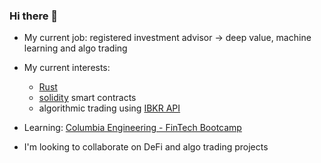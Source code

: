 ### Hi there 👋

- My current job: registered investment advisor -> deep value, machine learning and algo trading

- My current interests:
    * [Rust](https://www.rust-lang.org/)
    * [solidity](https://docs.soliditylang.org/en/v0.8.4/) smart contracts
    * algorithmic trading using [IBKR API](https://www.interactivebrokers.com/en/index.php?f=5041)
    
- Learning: [Columbia Engineering - FinTech Bootcamp](https://bootcamp.cvn.columbia.edu/fintech/) 

- I'm looking to collaborate on DeFi and algo trading projects
